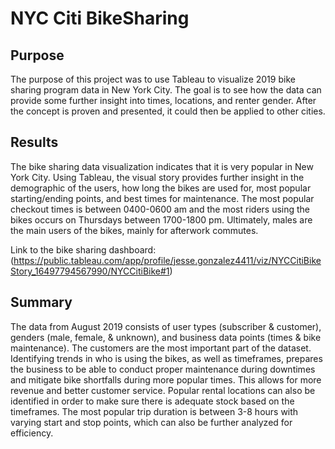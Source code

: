 # NYC Citi BikeSharing

## Purpose

The purpose of this project was to use Tableau to visualize 2019 bike sharing program data in New York City. The goal is to see how the data can provide some further insight into times, locations, and renter gender. After the concept is proven and presented, it could then be applied to other cities.

## Results

The bike sharing data visualization indicates that it is very popular in New York City. Using Tableau, the visual story provides further insight in the demographic of the users, how long the bikes are used for, most popular starting/ending points, and best times for maintenance. The most popular checkout times is between 0400-0600 am and the most riders using the bikes occurs on Thursdays between 1700-1800 pm. Ultimately, males are the main users of the bikes, mainly for afterwork commutes.

Link to the bike sharing dashboard: (https://public.tableau.com/app/profile/jesse.gonzalez4411/viz/NYCCitiBikeStory_16497794567990/NYCCitiBike#1)

## Summary

The data from August 2019 consists of user types (subscriber & customer), genders (male, female, & unknown), and business data points (times & bike maintenance). The customers are the most important part of the dataset. Identifying trends in who is using the bikes, as well as timeframes, prepares the business to be able to conduct proper maintenance during downtimes and mitigate bike shortfalls during more popular times. This allows for more revenue and better customer service. Popular rental locations can also be identified in order to make sure there is adequate stock based on the timeframes. The most popular trip duration is between 3-8 hours with varying start and stop points, which can also be further analyzed for efficiency. 
